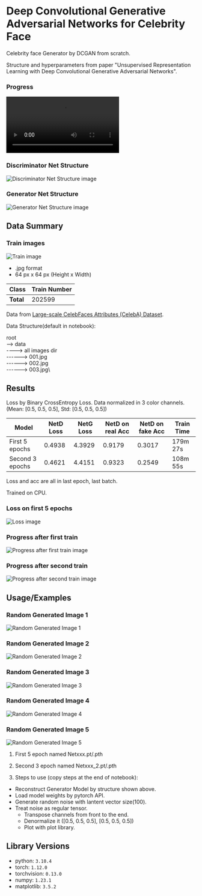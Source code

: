 # Deep Convolutional Generative Adversarial Networks for Celebrity Face

Celebrity face Generator by DCGAN from scratch. 

Structure and hyperparameters from paper "Unsupervised Representation Learning with Deep Convolutional Generative Adversarial Networks".

### Progress
![Progress Video](/assets/Progress.webm)

### Discriminator Net Structure
![Discriminator Net Structure image](/assets/DiscriminatorNet.png)

### Generator Net Structure
![Generator Net Structure image](/assets/GeneratorNet.png)


## Data Summary

### Train images
![Train image](/assets/TrainImages.png)

- .jpg format
- 64 px x 64 px (Height x Width)


| Class | Train Number |
| --- | --- |
| **Total** | 202599 |

Data from [Large-scale CelebFaces Attributes (CelebA) Dataset](http://mmlab.ie.cuhk.edu.hk/projects/CelebA.html).


Data Structure(default in notebook):

root\
--> data\
----> all images dir\
------> 001.jpg\
------> 002.jpg\
------> 003.jpg\


## Results

Loss by Binary CrossEntropy Loss.  Data normalized in 3 color channels. (Mean: [0.5, 0.5, 0.5], Std: [0.5, 0.5, 0.5])


Model | NetD Loss | NetG Loss | NetD on real Acc | NetD on fake Acc | Train Time | 
--- | --- | --- | --- |--- | --- |
First 5 epochs | 0.4938 | 4.3929 | 0.9179 | 0.3017 | 179m 27s |
Second 3 epochs | 0.4621 | 4.4151 | 0.9323 | 0.2549 | 108m 55s |


Loss and acc are all in last epoch, last batch.

Trained on CPU.


### Loss on first 5 epochs
![Loss image](/assets/Loss.png)

### Progress after first train
![Progress after first train image](/assets/ProgressEnd.png)

### Progress after second train
![Progress after second train image](/assets/Progress2End.png)



## Usage/Examples

### Random Generated Image 1
![Random Generated Image 1](/assets/Random1.png)

### Random Generated Image 2
![Random Generated Image 2](/assets/Random2.png)

### Random Generated Image 3
![Random Generated Image 3](/assets/Random3.png)

### Random Generated Image 4
![Random Generated Image 4](/assets/Random4.png)

### Random Generated Image 5
![Random Generated Image 5](/assets/Random5.png)


1. First 5 epoch named Netxxx.pt/.pth  

2. Second 3 epoch named Netxxx_2.pt/.pth  

3. Steps to use (copy steps at the end of notebook):

 - Reconstruct Generator Model by structure shown above.
 - Load model weights by pytorch API.
 - Generate random noise with lantent vector size(100).
 - Treat noise as regular tensor.
   - Transpose channels from front to the end.
   - Denormalize it ([0.5, 0.5, 0.5], [0.5, 0.5, 0.5])
   - Plot with plot library.



## Library Versions

- python: `3.10.4`
- torch: `1.12.0`
- torchvision: `0.13.0`
- numpy: `1.23.1`
- matplotlib: `3.5.2`
